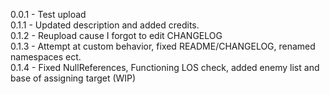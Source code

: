 0.0.1 - Test upload <br>
0.1.1 - Updated description and added credits.<br>
0.1.2 - Reupload cause I forgot to edit CHANGELOG <br>
0.1.3 - Attempt at custom behavior, fixed README/CHANGELOG, renamed namespaces ect. <br>
0.1.4 - Fixed NullReferences, Functioning LOS check, added enemy list and base of assigning target (WIP) <br>